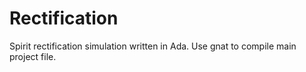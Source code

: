 # Rectification
Spirit rectification simulation written in Ada.
Use gnat to compile main project file.
